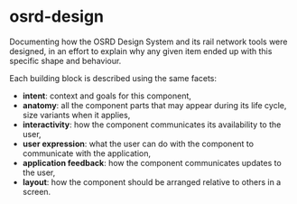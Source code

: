 # osrd-design
Documenting how the OSRD Design System and its rail network tools were designed, in an effort to explain why any given item ended up with this specific shape and behaviour.

Each building block is described using the same facets:
- **intent**: context and goals for this component,
- **anatomy**: all the component parts that may appear during its life cycle, size variants when it applies,
- **interactivity**: how the component communicates its availability to the user,
- **user expression**: what the user can do with the component to communicate with the application,
- **application feedback**: how the component communicates updates to the user,
- **layout**: how the component should be arranged relative to others in a screen.
